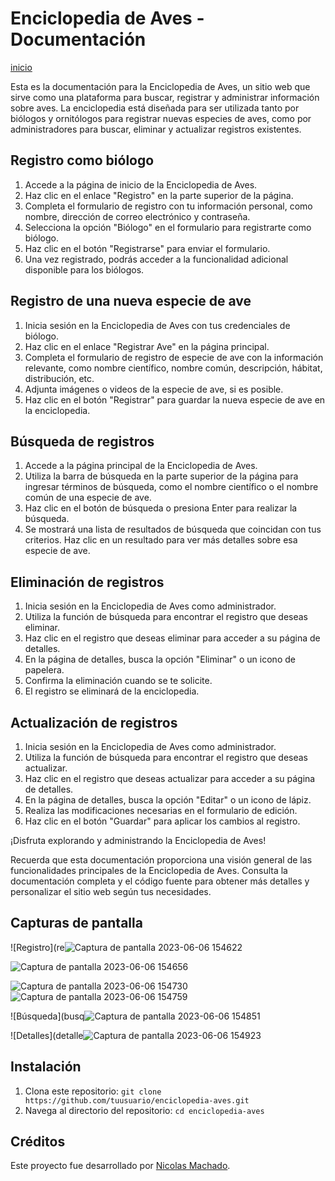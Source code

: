 # Enciclopedia de Aves - Documentación

[inicio](https://github.com/Nicolas19019/FrontEnciclopeiaAves/assets/124646782/28a2b541-7f12-4119-9af8-4a172002dc07)


Esta es la documentación para la Enciclopedia de Aves, un sitio web que sirve como una plataforma para buscar, registrar y administrar información sobre aves. La enciclopedia está diseñada para ser utilizada tanto por biólogos y ornitólogos para registrar nuevas especies de aves, como por administradores para buscar, eliminar y actualizar registros existentes.

## Registro como biólogo

1. Accede a la página de inicio de la Enciclopedia de Aves.
2. Haz clic en el enlace "Registro" en la parte superior de la página.
3. Completa el formulario de registro con tu información personal, como nombre, dirección de correo electrónico y contraseña.
4. Selecciona la opción "Biólogo" en el formulario para registrarte como biólogo.
5. Haz clic en el botón "Registrarse" para enviar el formulario.
6. Una vez registrado, podrás acceder a la funcionalidad adicional disponible para los biólogos.

## Registro de una nueva especie de ave

1. Inicia sesión en la Enciclopedia de Aves con tus credenciales de biólogo.
2. Haz clic en el enlace "Registrar Ave" en la página principal.
3. Completa el formulario de registro de especie de ave con la información relevante, como nombre científico, nombre común, descripción, hábitat, distribución, etc.
4. Adjunta imágenes o videos de la especie de ave, si es posible.
5. Haz clic en el botón "Registrar" para guardar la nueva especie de ave en la enciclopedia.

## Búsqueda de registros

1. Accede a la página principal de la Enciclopedia de Aves.
2. Utiliza la barra de búsqueda en la parte superior de la página para ingresar términos de búsqueda, como el nombre científico o el nombre común de una especie de ave.
3. Haz clic en el botón de búsqueda o presiona Enter para realizar la búsqueda.
4. Se mostrará una lista de resultados de búsqueda que coincidan con tus criterios. Haz clic en un resultado para ver más detalles sobre esa especie de ave.

## Eliminación de registros

1. Inicia sesión en la Enciclopedia de Aves como administrador.
2. Utiliza la función de búsqueda para encontrar el registro que deseas eliminar.
3. Haz clic en el registro que deseas eliminar para acceder a su página de detalles.
4. En la página de detalles, busca la opción "Eliminar" o un icono de papelera.
5. Confirma la eliminación cuando se te solicite.
6. El registro se eliminará de la enciclopedia.

## Actualización de registros

1. Inicia sesión en la Enciclopedia de Aves como administrador.
2. Utiliza la función de búsqueda para encontrar el registro que deseas actualizar.
3. Haz clic en el registro que deseas actualizar para acceder a su página de detalles.
4. En la página de detalles, busca la opción "Editar" o un icono de lápiz.
5. Realiza las modificaciones necesarias en el formulario de edición.
6. Haz clic en el botón "Guardar" para aplicar los cambios al registro.

¡Disfruta explorando y administrando la Enciclopedia de Aves!

Recuerda que esta documentación proporciona una visión general de las funcionalidades principales de la Enciclopedia de Aves. Consulta la documentación completa y el código fuente para obtener más detalles y personalizar el sitio web según tus necesidades.

## Capturas de pantalla

![Registro](re![Captura de pantalla 2023-06-06 154622](https://github.com/Nicolas19019/FrontEnciclopeiaAves/assets/124646782/a1be8968-99ef-4c5d-a93e-0b570be1a024)


![Captura de pantalla 2023-06-06 154656](https://github.com/Nicolas19019/FrontEnciclopeiaAves/assets/124646782/41a5adc1-f2e9-49c7-aa84-5903c585e864)

![Captura de pantalla 2023-06-06 154730](https://github.com/Nicolas19019/FrontEnciclopeiaAves/assets/124646782/ae18ddef-c782-4656-946d-7796927a72c9)
![Captura de pantalla 2023-06-06 154759](https://github.com/Nicolas19019/FrontEnciclopeiaAves/assets/124646782/5edbeca5-d3d6-471d-804d-a64912495503)

![Búsqueda](busq![Captura de pantalla 2023-06-06 154851](https://github.com/Nicolas19019/FrontEnciclopeiaAves/assets/124646782/801ab967-80a6-4e36-8c9e-9bdf1cde77cb)


![Detalles](detalle![Captura de pantalla 2023-06-06 154923](https://github.com/Nicolas19019/FrontEnciclopeiaAves/assets/124646782/42018014-9fc1-4564-a508-7156b8511326)


## Instalación

1. Clona este repositorio: `git clone https://github.com/tuusuario/enciclopedia-aves.git`
2. Navega al directorio del repositorio: `cd enciclopedia-aves`

## Créditos

Este proyecto fue desarrollado por [Nicolas Machado]((https://github.com/Nicolas19019)).
